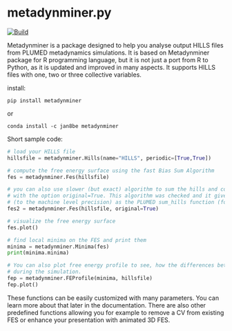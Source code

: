 # metadynminer.py

[![Build](https://github.com/Jan8be/metadynminer.py/actions/workflows/ci.yml/badge.svg)](https://github.com/Jan8be/metadynminer.py/actions/workflows/ci.yml)

Metadynminer is a package designed to help you analyse output HILLS files from PLUMED metadynamics simulations. It is based on Metadynminer package for R programming language, but it is not just a port from R to Python, as it is updated and improved in many aspects. It supports HILLS files with one, two or three collective variables. 

install:

```
pip install metadynminer
```
or 
```
conda install -c jan8be metadynminer
```

Short sample code:

```python
# load your HILLS file
hillsfile = metadynminer.Hills(name="HILLS", periodic=[True,True])

# compute the free energy surface using the fast Bias Sum Algorithm
fes = metadynminer.Fes(hillsfile)

# you can also use slower (but exact) algorithm to sum the hills and compute the free energy surface 
# with the option original=True. This algorithm was checked and it gives the same result 
# (to the machine level precision) as the PLUMED sum_hills function (for plumed v2.8.0)
fes2 = metadynminer.Fes(hillsfile, original=True)

# visualize the free energy surface
fes.plot()

# find local minima on the FES and print them
minima = metadynminer.Minima(fes)
print(minima.minima)

# You can also plot free energy profile to see, how the differences between each minima were evolving 
# during the simulation. 
fep = metadynminer.FEProfile(minima, hillsfile)
fep.plot()
```

These functions can be easily customized with many parameters. You can learn more about that later in the documentation. 
There are also other predefined functions allowing you for example to remove a CV from existing FES or enhance your presentation with animated 3D FES. 
